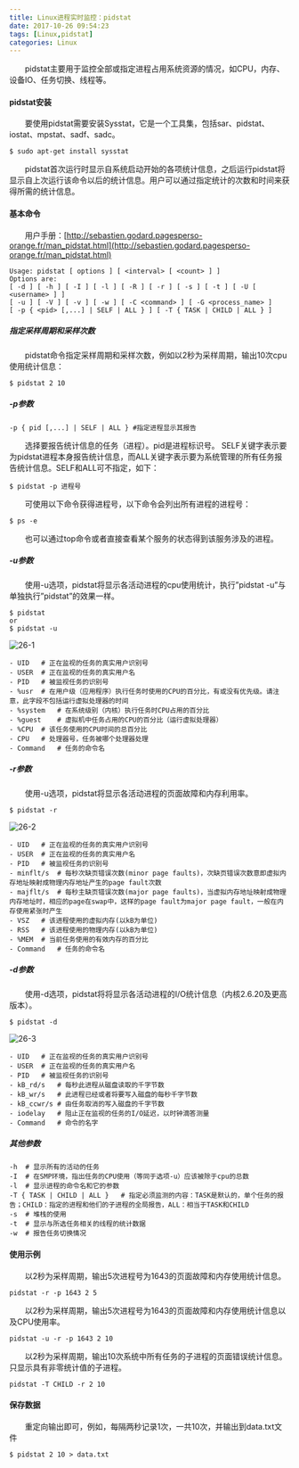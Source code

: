 ```yaml
---
title: Linux进程实时监控：pidstat
date: 2017-10-26 09:54:23
tags: [Linux,pidstat]
categories: Linux
---
```


　　pidstat主要用于监控全部或指定进程占用系统资源的情况，如CPU，内存、设备IO、任务切换、线程等。

<!--more-->

#### pidstat安装

　　要使用pidstat需要安装Sysstat，它是一个工具集，包括sar、pidstat、iostat、mpstat、sadf、sadc。

```
$ sudo apt-get install sysstat
```

　　pidstat首次运行时显示自系统启动开始的各项统计信息，之后运行pidstat将显示自上次运行该命令以后的统计信息。用户可以通过指定统计的次数和时间来获得所需的统计信息。

#### 基本命令

　　用户手册：[http://sebastien.godard.pagesperso-orange.fr/man_pidstat.html](http://sebastien.godard.pagesperso-orange.fr/man_pidstat.html)

```
Usage: pidstat [ options ] [ <interval> [ <count> ] ]
Options are:
[ -d ] [ -h ] [ -I ] [ -l ] [ -R ] [ -r ] [ -s ] [ -t ] [ -U [ <username> ] ]
[ -u ] [ -V ] [ -v ] [ -w ] [ -C <command> ] [ -G <process_name> ]
[ -p { <pid> [,...] | SELF | ALL } ] [ -T { TASK | CHILD | ALL } ]
```

##### 指定采样周期和采样次数

　　pidstat命令指定采样周期和采样次数，例如以2秒为采样周期，输出10次cpu使用统计信息：

```
$ pidstat 2 10
```

##### -p参数

```
-p { pid [,...] | SELF | ALL } #指定进程显示其报告
```

　　选择要报告统计信息的任务（进程）。pid是进程标识号。 SELF关键字表示要为pidstat进程本身报告统计信息，而ALL关键字表示要为系统管理的所有任务报告统计信息。SELF和ALL可不指定，如下：

```
$ pidstat -p 进程号
```

　　可使用以下命令获得进程号，以下命令会列出所有进程的进程号：

```
$ ps -e
```

　　也可以通过top命令或者直接查看某个服务的状态得到该服务涉及的进程。

##### -u参数

　　使用-u选项，pidstat将显示各活动进程的cpu使用统计，执行”pidstat -u”与单独执行”pidstat”的效果一样。

```
$ pidstat
or
$ pidstat -u
```

![26-1](http://ohe7ixo05.bkt.clouddn.com/2017/10/26-1.png)

```
- UID   # 正在监视的任务的真实用户识别号
- USER  # 正在监视的任务的真实用户名
- PID   # 被监视任务的识别号
- %usr  # 在用户级（应用程序）执行任务时使用的CPU的百分比，有或没有优先级。请注意，此字段不包括运行虚拟处理器的时间
- %system   # 在系统级别（内核）执行任务时CPU占用的百分比
- %guest    # 虚拟机中任务占用的CPU的百分比（运行虚拟处理器）
- %CPU  # 该任务使用的CPU时间的总百分比
- CPU   # 处理器号，任务被哪个处理器处理
- Command   # 任务的命令名
```

##### -r参数

　　使用-u选项，pidstat将显示各活动进程的页面故障和内存利用率。

```
$ pidstat -r
```

![26-2](http://ohe7ixo05.bkt.clouddn.com/2017/10/26-2.png)

```
- UID   # 正在监视的任务的真实用户识别号
- USER  # 正在监视的任务的真实用户名
- PID   # 被监视任务的识别号
- minflt/s  # 每秒次缺页错误次数(minor page faults)，次缺页错误次数意即虚拟内存地址映射成物理内存地址产生的page fault次数
- majflt/s  # 每秒主缺页错误次数(major page faults)，当虚拟内存地址映射成物理内存地址时，相应的page在swap中，这样的page fault为major page fault，一般在内存使用紧张时产生
- VSZ   # 该进程使用的虚拟内存(以kB为单位)
- RSS   # 该进程使用的物理内存(以kB为单位)
- %MEM  # 当前任务使用的有效内存的百分比
- Command   # 任务的命令名
```


##### -d参数

　　使用-d选项，pidstat将将显示各活动进程的I/O统计信息（内核2.6.20及更高版本）。

```
$ pidstat -d
```

![26-3](http://ohe7ixo05.bkt.clouddn.com/2017/10/26-3.png)

```
- UID   # 正在监视的任务的真实用户识别号
- USER  # 正在监视的任务的真实用户名
- PID   # 被监视任务的识别号
- kB_rd/s   # 每秒此进程从磁盘读取的千字节数
- kB_wr/s   # 此进程已经或者将要写入磁盘的每秒千字节数
- kB_ccwr/s # 由任务取消的写入磁盘的千字节数
- iodelay   # 阻止正在监视的任务的I/O延迟，以时钟滴答测量
- Command   # 命令的名字
```

##### 其他参数

```
-h  # 显示所有的活动的任务
-I  # 在SMP环境，指出任务的CPU使用（等同于选项-u）应该被除于cpu的总数
-l  # 显示进程的命令名和它的参数
-T { TASK | CHILD | ALL }   # 指定必须监测的内容：TASK是默认的，单个任务的报告；CHILD：指定的进程和他们的子进程的全局报告，ALL：相当于TASK和CHILD
-s  # 堆栈的使用
-t  # 显示与所选任务相关的线程的统计数据
-w  # 报告任务切换情况
```
#### 使用示例

　　以2秒为采样周期，输出5次进程号为1643的页面故障和内存使用统计信息。

```
pidstat -r -p 1643 2 5
```

　　以2秒为采样周期，输出5次进程号为1643的页面故障和内存使用统计信息以及CPU使用率。

```
pidstat -u -r -p 1643 2 10
```

　　以2秒为采样周期，输出10次系统中所有任务的子进程的页面错误统计信息。只显示具有非零统计值的子进程。

```
pidstat -T CHILD -r 2 10
```

#### 保存数据

　　重定向输出即可，例如，每隔两秒记录1次，一共10次，并输出到data.txt文件

```
$ pidstat 2 10 > data.txt
```
